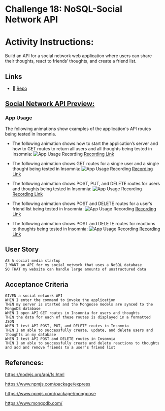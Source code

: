 # Challenge 18: NoSQL-Social Network API

# Activity Instructions:

Build an API for a social network web application where users can share their thoughts, react to friends’ thoughts, and create a friend list. 

## Links

* 💾 [Repo](https://github.com/gallolopez1/Social-Network-API)

## <u>Social Network API Preview:</u>

### App Usage

The following animations show examples of the application's API routes being tested in Insomnia.

* The following animation shows how to start the application’s server and how to GET routes to return all users and all thoughts being tested in Insomnia:
![App Usage Recording](./assets/e-commerce-walkthrough.gif)
[Recording Link](https://watch.screencastify.com/v/3OuZ8RIZF8IRr8roHjPF)

* The following animation shows GET routes for a single user and a single thought being tested in Insomnia:
![App Usage Recording](./assets/e-commerce-walkthrough.gif)
[Recording Link](https://watch.screencastify.com/v/3OuZ8RIZF8IRr8roHjPF)

* The following animation shows POST, PUT, and DELETE routes for users and thoughts being tested in Insomnia:
![App Usage Recording](./assets/e-commerce-walkthrough.gif)
[Recording Link](https://watch.screencastify.com/v/3OuZ8RIZF8IRr8roHjPF)

* The following animation shows POST and DELETE routes for a user’s friend list being tested in Insomnia:
![App Usage Recording](./assets/e-commerce-walkthrough.gif)
[Recording Link](https://watch.screencastify.com/v/3OuZ8RIZF8IRr8roHjPF)

* The following animation shows POST and DELETE routes for reactions to thoughts being tested in Insomnia:
![App Usage Recording](./assets/e-commerce-walkthrough.gif)
[Recording Link](https://watch.screencastify.com/v/3OuZ8RIZF8IRr8roHjPF)

## User Story

```
AS A social media startup
I WANT an API for my social network that uses a NoSQL database
SO THAT my website can handle large amounts of unstructured data
```

## Acceptance Criteria

```
GIVEN a social network API
WHEN I enter the command to invoke the application
THEN my server is started and the Mongoose models are synced to the MongoDB database
WHEN I open API GET routes in Insomnia for users and thoughts
THEN the data for each of these routes is displayed in a formatted JSON
WHEN I test API POST, PUT, and DELETE routes in Insomnia
THEN I am able to successfully create, update, and delete users and thoughts in my database
WHEN I test API POST and DELETE routes in Insomnia
THEN I am able to successfully create and delete reactions to thoughts and add and remove friends to a user’s friend list
```
## References:
https://nodejs.org/api/fs.html

https://www.npmjs.com/package/express

https://www.npmjs.com/package/mongoose

https://www.mongodb.com/